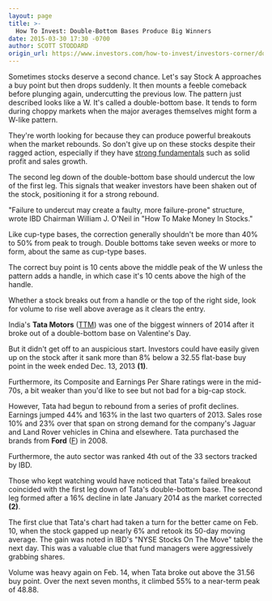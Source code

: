 ```yaml
---
layout: page
title: >-
  How To Invest: Double-Bottom Bases Produce Big Winners
date: 2015-03-30 17:30 -0700
author: SCOTT STODDARD
origin_url: https://www.investors.com/how-to-invest/investors-corner/doublebottom-bases-worth-looking-for
---
```





Sometimes stocks deserve a second chance. Let's say Stock A approaches a buy point but then drops suddenly. It then mounts a feeble comeback before plunging again, undercutting the previous low. The pattern just described looks like a W. It's called a double-bottom base. It tends to form during choppy markets when the major averages themselves might form a W-like pattern.

  

They're worth looking for because they can produce powerful breakouts when the market rebounds. So don't give up on these stocks despite their ragged action, especially if they have [strong fundamentals](http://education.investors.com/) such as solid profit and sales growth.

  

The second leg down of the double-bottom base should undercut the low of the first leg. This signals that weaker investors have been shaken out of the stock, positioning it for a strong rebound.

  

"Failure to undercut may create a faulty, more failure-prone" structure, wrote IBD Chairman William J. O'Neil in "How To Make Money In Stocks."

  

Like cup-type bases, the correction generally shouldn't be more than 40% to 50% from peak to trough. Double bottoms take seven weeks or more to form, about the same as cup-type bases.

  

The correct buy point is 10 cents above the middle peak of the W unless the pattern adds a handle, in which case it's 10 cents above the high of the handle.

  

Whether a stock breaks out from a handle or the top of the right side, look for volume to rise well above average as it clears the entry.

  

India's **Tata Motors** ([TTM](https://research.investors.com/quote.aspx?symbol=TTM)) was one of the biggest winners of 2014 after it broke out of a double-bottom base on Valentine's Day.

  

But it didn't get off to an auspicious start. Investors could have easily given up on the stock after it sank more than 8% below a 32.55 flat-base buy point in the week ended Dec. 13, 2013 **(1)**.

  

Furthermore, its Composite and Earnings Per Share ratings were in the mid-70s, a bit weaker than you'd like to see but not bad for a big-cap stock.

  

However, Tata had begun to rebound from a series of profit declines. Earnings jumped 44% and 163% in the last two quarters of 2013. Sales rose 10% and 23% over that span on strong demand for the company's Jaguar and Land Rover vehicles in China and elsewhere. Tata purchased the brands from **Ford** ([F](https://research.investors.com/quote.aspx?symbol=F)) in 2008.

  

Furthermore, the auto sector was ranked 4th out of the 33 sectors tracked by IBD.

  

Those who kept watching would have noticed that Tata's failed breakout coincided with the first leg down of Tata's double-bottom base. The second leg formed after a 16% decline in late January 2014 as the market corrected **(2)**.

  

The first clue that Tata's chart had taken a turn for the better came on Feb. 10, when the stock gapped up nearly 6% and retook its 50-day moving average. The gain was noted in IBD's "NYSE Stocks On The Move" table the next day. This was a valuable clue that fund managers were aggressively grabbing shares.

  

Volume was heavy again on Feb. 14, when Tata broke out above the 31.56 buy point. Over the next seven months, it climbed 55% to a near-term peak of 48.88.




